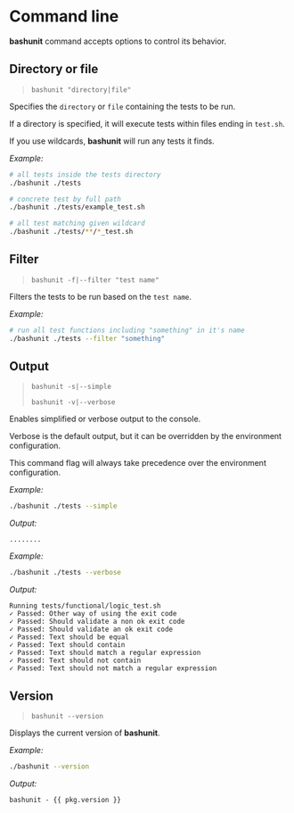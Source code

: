# Command line

**bashunit** command accepts options to control its behavior.

## Directory or file

> `bashunit "directory|file"`

Specifies the `directory` or `file` containing the tests to be run.

If a directory is specified, it will execute tests within files ending in `test.sh`.

If you use wildcards, **bashunit** will run any tests it finds.

*Example:*
```bash
# all tests inside the tests directory
./bashunit ./tests

# concrete test by full path
./bashunit ./tests/example_test.sh

# all test matching given wildcard
./bashunit ./tests/**/*_test.sh
```

## Filter

> `bashunit -f|--filter "test name"`

Filters the tests to be run based on the `test name`.

*Example:*
```bash
# run all test functions including "something" in it's name
./bashunit ./tests --filter "something"
```

## Output

> `bashunit -s|--simple`
>
> `bashunit -v|--verbose`

Enables simplified or verbose output to the console.

Verbose is the default output, but it can be overridden by the environment configuration.

This command flag will always take precedence over the environment configuration.

*Example:*
```bash
./bashunit ./tests --simple
```

*Output:*
```text
........
```

*Example:*
```bash
./bashunit ./tests --verbose
```

*Output:*
```text
Running tests/functional/logic_test.sh
✓ Passed: Other way of using the exit code
✓ Passed: Should validate a non ok exit code
✓ Passed: Should validate an ok exit code
✓ Passed: Text should be equal
✓ Passed: Text should contain
✓ Passed: Text should match a regular expression
✓ Passed: Text should not contain
✓ Passed: Text should not match a regular expression
```

## Version

> `bashunit --version`

Displays the current version of **bashunit**.

*Example:*
```bash
./bashunit --version
```

*Output:*
```text-vue
bashunit - {{ pkg.version }}
```

<script setup>
import pkg from '../package.json'
</script>
